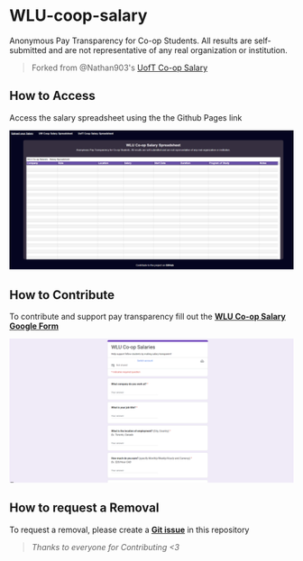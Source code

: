 # WLU-coop-salary
Anonymous Pay Transparency for Co-op Students. All results are self-submitted and are not representative of any real organization or institution. 
> Forked from @Nathan903's [UofT Co-op Salary](https://github.com/Nathan903/UofT-coop-salary)

## How to Access

Access the salary spreadsheet using the the Github Pages link

![Homepage](images/homepage.png)

## How to Contribute

To contribute and support pay transparency fill out the [**WLU Co-op Salary Google Form**](https://forms.gle/C77VGzzMcTQwMtB48)

![Form](images/form.png)

## How to request a Removal

To request a removal, please create a [**Git issue**](https://github.com/jwizzlejosh/WLU-coop-salary/issues/new) in this repository 

> *Thanks to everyone for Contributing <3*
